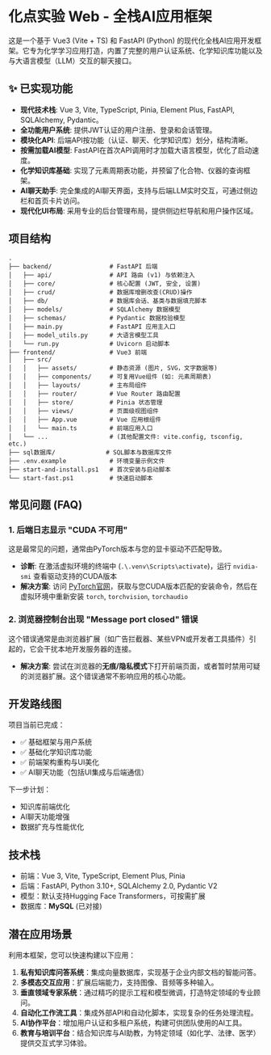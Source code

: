 # 化点实验 Web - 全栈AI应用框架

这是一个基于 Vue3 (Vite + TS) 和 FastAPI (Python) 的现代化全栈AI应用开发框架。它专为化学学习应用打造，内置了完整的用户认证系统、化学知识库功能以及与大语言模型（LLM）交互的聊天接口。

## ✨ 已实现功能

- **现代技术栈**: Vue 3, Vite, TypeScript, Pinia, Element Plus, FastAPI, SQLAlchemy, Pydantic。
- **全功能用户系统**: 提供JWT认证的用户注册、登录和会话管理。
- **模块化API**: 后端API按功能（认证、聊天、化学知识库）划分，结构清晰。
- **按需加载AI模型**: FastAPI在首次API调用时才加载大语言模型，优化了启动速度。
- **化学知识库基础**: 实现了元素周期表功能，并预留了化合物、仪器的查询框架。
- **AI聊天助手**: 完全集成的AI聊天界面，支持与后端LLM实时交互，可通过侧边栏和首页卡片访问。
- **现代化UI布局**: 采用专业的后台管理布局，提供侧边栏导航和用户操作区域。

## 项目结构

```
.
├── backend/                # FastAPI 后端
│   ├── api/                # API 路由 (v1) 与依赖注入
│   ├── core/               # 核心配置 (JWT, 安全, 设置)
│   ├── crud/               # 数据库增删改查(CRUD)操作
│   ├── db/                 # 数据库会话、基类与数据填充脚本
│   ├── models/             # SQLAlchemy 数据模型
│   ├── schemas/            # Pydantic 数据校验模型
│   ├── main.py             # FastAPI 应用主入口
│   ├── model_utils.py      # 大语言模型工具
│   └── run.py              # Uvicorn 启动脚本
├── frontend/               # Vue3 前端
│   ├── src/
│   │   ├── assets/         # 静态资源 (图片, SVG，文字数据等)
│   │   ├── components/     # 可复用Vue组件 (如: 元素周期表)
│   │   ├── layouts/        # 主布局组件
│   │   ├── router/         # Vue Router 路由配置
│   │   ├── store/          # Pinia 状态管理
│   │   ├── views/          # 页面级视图组件
│   │   ├── App.vue         # Vue 应用根组件
│   │   └── main.ts         # 前端应用入口
│   └── ...                 # (其他配置文件: vite.config, tsconfig, etc.)
├── sql数据库/              # SQL脚本与数据库文件
├── .env.example            # 环境变量示例文件
├── start-and-install.ps1   # 首次安装与启动脚本
└── start-fast.ps1          # 快速启动脚本
```

## 常见问题 (FAQ)

### 1. 后端日志显示 "CUDA 不可用"

这是最常见的问题，通常由PyTorch版本与您的显卡驱动不匹配导致。

- **诊断**: 在激活虚拟环境的终端中 (`.\.venv\Scripts\activate`)，运行 `nvidia-smi` 查看驱动支持的CUDA版本
- **解决方案**: 访问 [PyTorch官网](https://pytorch.org/get-started/locally/)，获取与您CUDA版本匹配的安装命令，然后在虚拟环境中重新安装 `torch`, `torchvision`, `torchaudio`

### 2. 浏览器控制台出现 "Message port closed" 错误

这个错误通常是由浏览器扩展（如广告拦截器、某些VPN或开发者工具插件）引起的，它会干扰本地开发服务器的连接。

- **解决方案**: 尝试在浏览器的**无痕/隐私模式**下打开前端页面，或者暂时禁用可疑的浏览器扩展。这个错误通常不影响应用的核心功能。

## 开发路线图

项目当前已完成：
- ✅ 基础框架与用户系统
- ✅ 基础化学知识库功能
- ✅ 前端架构重构与UI美化
- ✅ AI聊天功能（包括UI集成与后端通信）

下一步计划：
- 知识库前端优化
- AI聊天功能增强
- 数据扩充与性能优化

## 技术栈

- 前端：Vue 3, Vite, TypeScript, Element Plus, Pinia
- 后端：FastAPI, Python 3.10+, SQLAlchemy 2.0, Pydantic V2
- 模型：默认支持Hugging Face Transformers，可按需扩展
- 数据库：**MySQL** (已对接)

## 潜在应用场景

利用本框架，您可以快速构建以下应用：

1. **私有知识库问答系统**：集成向量数据库，实现基于企业内部文档的智能问答。
2. **多模态交互应用**：扩展后端能力，支持图像、音频等多种输入。
3. **垂直领域专家系统**：通过精巧的提示工程和模型微调，打造特定领域的专业顾问。
4. **自动化工作流工具**：集成外部API和自动化脚本，实现复杂的任务处理流程。
5. **AI协作平台**：增加用户认证和多租户系统，构建可供团队使用的AI工具。
6. **教育与培训平台**：结合知识库与AI助教，为特定领域（如化学、法律、医学）提供交互式学习体验。
